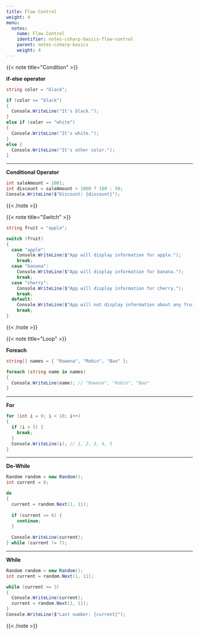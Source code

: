 ```yaml
---
title: Flow Control
weight: 4
menu:
  notes:
    name: Flow Control
    identifier: notes-csharp-basics-flow-control
    parent: notes-csharp-basics
    weight: 4
---
```


<!-- Condition -->

{{< note title="Condition" >}}

**if-else operator**

```csharp
string color = "black";

if (color == "black")
{
  Console.WriteLine("It's black.");
}
else if (color == "white")
{
  Console.WriteLine("It's white.");
}
else {
  Console.WriteLine("It's other color.");
}
```

---

**Conditional Operator**

```csharp
int saleAmount = 1001;
int discount = saleAmount > 1000 ? 100 : 50;
Console.WriteLine($"Discount: {discount}");
```

{{< /note >}}

<!-- Switch Case -->

{{< note title="Switch" >}}

```csharp
string fruit = "apple";

switch (fruit)
{
  case "apple":
    Console.WriteLine($"App will display information for apple.");
    break;
  case "banana":
    Console.WriteLine($"App will display information for banana.");
    break;
  case "cherry":
    Console.WriteLine($"App will display information for cherry.");
    break;
  default:
    Console.WriteLine($"App will not display information about any fruit.");
    break;
}
```
{{< /note >}}

<!-- Loop -->

{{< note title="Loop" >}}

**Foreach**

```csharp
string[] names = { "Rowena", "Robin", "Bao" };

foreach (string name in names)
{
  Console.WriteLine(name); // "Rowena", "Robin", "Bao"
}
```

---

**For**

```csharp
for (int i = 0; i < 10; i++)
{
  if (i > 5) {
    break;
  }
  Console.WriteLine(i); // 1, 2, 3, 4, 5
}
```

---

**Do-While**

```csharp
Random random = new Random();
int current = 0;

do
{
  current = random.Next(1, 11);
  
  if (current >= 8) {
    continue;
  }
  
  Console.WriteLine(current);
} while (current != 7);
```

---

**While**

```csharp
Random random = new Random();
int current = random.Next(1, 11);

while (current >= 3)
{
  Console.WriteLine(current);
  current = random.Next(1, 11);
}
Console.WriteLine($"Last number: {current}");
```

{{< /note >}}
